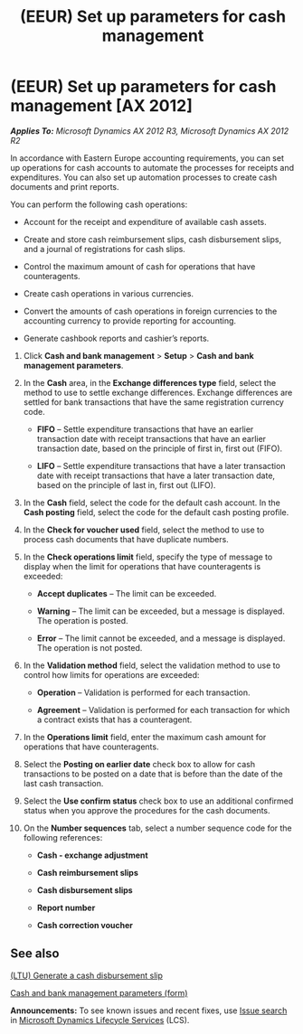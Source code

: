 ﻿---
title: (EEUR) Set up parameters for cash management
TOCTitle: (EEUR) Set up parameters for cash management
ms:assetid: f49668e5-c1fe-4e57-9b5a-4e7604f6a594
ms:mtpsurl: https://technet.microsoft.com/en-us/library/JJ710653(v=AX.60)
ms:contentKeyID: 49385052
ms.date: 04/18/2014
mtps_version: v=AX.60
---

# (EEUR) Set up parameters for cash management [AX 2012]


_**Applies To:** Microsoft Dynamics AX 2012 R3, Microsoft Dynamics AX 2012 R2_

In accordance with Eastern Europe accounting requirements, you can set up operations for cash accounts to automate the processes for receipts and expenditures. You can also set up automation processes to create cash documents and print reports.

You can perform the following cash operations:

  - Account for the receipt and expenditure of available cash assets.

  - Create and store cash reimbursement slips, cash disbursement slips, and a journal of registrations for cash slips.

  - Control the maximum amount of cash for operations that have counteragents.

  - Create cash operations in various currencies.

  - Convert the amounts of cash operations in foreign currencies to the accounting currency to provide reporting for accounting.

  - Generate cashbook reports and cashier’s reports.

<!-- end list -->

1.  Click **Cash and bank management** \> **Setup** \> **Cash and bank management parameters**.

2.  In the **Cash** area, in the **Exchange differences type** field, select the method to use to settle exchange differences. Exchange differences are settled for bank transactions that have the same registration currency code.
    
      - **FIFO** – Settle expenditure transactions that have an earlier transaction date with receipt transactions that have an earlier transaction date, based on the principle of first in, first out (FIFO).
    
      - **LIFO** – Settle expenditure transactions that have a later transaction date with receipt transactions that have a later transaction date, based on the principle of last in, first out (LIFO).

3.  In the **Cash** field, select the code for the default cash account. In the **Cash posting** field, select the code for the default cash posting profile.

4.  In the **Check for voucher used** field, select the method to use to process cash documents that have duplicate numbers.

5.  In the **Check operations limit** field, specify the type of message to display when the limit for operations that have counteragents is exceeded:
    
      - **Accept duplicates** – The limit can be exceeded.
    
      - **Warning** – The limit can be exceeded, but a message is displayed. The operation is posted.
    
      - **Error** – The limit cannot be exceeded, and a message is displayed. The operation is not posted.

6.  In the **Validation method** field, select the validation method to use to control how limits for operations are exceeded:
    
      - **Operation** – Validation is performed for each transaction.
    
      - **Agreement** – Validation is performed for each transaction for which a contract exists that has a counteragent.

7.  In the **Operations limit** field, enter the maximum cash amount for operations that have counteragents.

8.  Select the **Posting on earlier date** check box to allow for cash transactions to be posted on a date that is before than the date of the last cash transaction.

9.  Select the **Use confirm status** check box to use an additional confirmed status when you approve the procedures for the cash documents.

10. On the **Number sequences** tab, select a number sequence code for the following references:
    
      - **Cash - exchange adjustment**
    
      - **Cash reimbursement slips**
    
      - **Cash disbursement slips**
    
      - **Report number**
    
      - **Cash correction voucher**

## See also

[(LTU) Generate a cash disbursement slip](ltu-generate-a-cash-disbursement-slip.md)

[Cash and bank management parameters (form)](https://technet.microsoft.com/en-us/library/aa591289\(v=ax.60\))

  
**Announcements:** To see known issues and recent fixes, use [Issue search](http://go.microsoft.com/fwlink/?linkid=389258) in [Microsoft Dynamics Lifecycle Services](http://go.microsoft.com/fwlink/?linkid=306505) (LCS).

